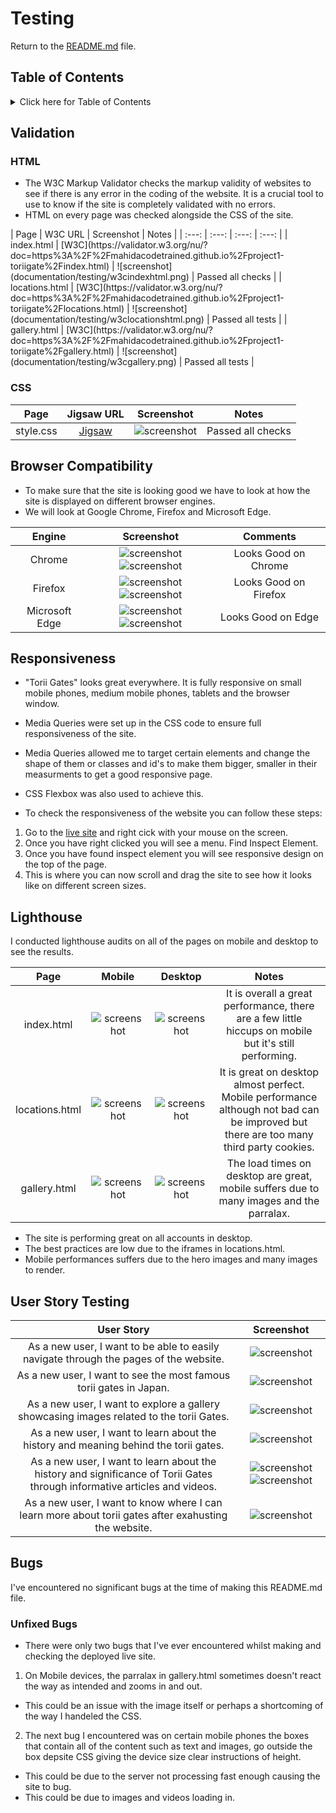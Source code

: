 # Testing

Return to the [README.md](README.md) file.

## Table of Contents

<details>
<summary>Click here for Table of Contents</summary>

- [Validation](#validation)
  - [HTML](#html)
  - [CSS](#css)
  
- [Browser Compatibility](#browser-compatibility)

- [Responsiveness](#responsiveness)

- [Lighthouse](#lighthouse)

- [User Story Testing](#user-story-testing)

- [Bugs](#bugs)

</details>

## Validation

### HTML

- The W3C Markup Validator checks the markup validity of websites to see if there is any error in the coding of the website. It is a crucial tool to use to know if the site is completely validated with no errors.
- HTML on every page was checked alongside the CSS of the site. 
 <This snippet of code was taken from Simon Boylans repository which is linked in the README.md file. Although the code was taken it has been altered by me to fit this projects needs.>
| Page | W3C URL | Screenshot | Notes |
| :---: | :---: | :---: | :---: |
| index.html | [W3C](https://validator.w3.org/nu/?doc=https%3A%2F%2Fmahidacodetrained.github.io%2Fproject1-toriigate%2Findex.html) | ![screenshot](documentation/testing/w3cindexhtml.png) | Passed all checks |
| locations.html | [W3C](https://validator.w3.org/nu/?doc=https%3A%2F%2Fmahidacodetrained.github.io%2Fproject1-toriigate%2Flocations.html) | ![screenshot](documentation/testing/w3clocationshtml.png) | Passed all tests |
| gallery.html | [W3C](https://validator.w3.org/nu/?doc=https%3A%2F%2Fmahidacodetrained.github.io%2Fproject1-toriigate%2Fgallery.html) | ![screenshot](documentation/testing/w3cgallery.png) | Passed all tests |


### CSS
| Page | Jigsaw URL | Screenshot | Notes |
| :---: | :---: | :---: | :---: |
| style.css | [Jigsaw](https://jigsaw.w3.org/css-validator/validator?uri=https%3A%2F%2Fmahidacodetrained.github.io%2Fproject1-toriigate%2F&profile=css3svg&usermedium=all&warning=1&vextwarning=&lang=en) | ![screenshot](documentation/testing/cssjigsaw.png) | Passed all checks |

## Browser Compatibility

- To make sure that the site is looking good we have to look at how the site is displayed on different browser engines. 
- We will look at Google Chrome, Firefox and Microsoft Edge.

| Engine | Screenshot | Comments |
| :---: | :---: | :---: |
| Chrome | ![screenshot](documentation/testing/chromebrowsertest.png) ![screenshot](documentation/testing/chromebrowsertest3.png) | Looks Good on Chrome |
| Firefox | ![screenshot](documentation/testing/firefoxbrowsertest.png) ![screenshot](documentation/testing/firefoxbrowsertest2.png) | Looks Good on Firefox |
| Microsoft Edge | ![screenshot](documentation/testing/microsoftedgebrowser.png) ![screenshot](documentation/testing/microsoftedgebrowser2.png) | Looks Good on Edge |

## Responsiveness

- "Torii Gates" looks great everywhere. It is fully responsive on small mobile phones, medium mobile phones, tablets and the browser window.
- Media Queries were set up in the CSS code to ensure full responsiveness of the site.
- Media Queries allowed me to target certain elements and change the shape of them or classes and id's to make them bigger, smaller in their measurments to get a good responsive page.
- CSS Flexbox was also used to achieve this.

- To check the responsiveness of the website you can follow these steps:
1. Go to the [live site](https://mahidacodetrained.github.io/project1-toriigate/) and right cick with your mouse on the screen.
2. Once you have right clicked you will see a menu. Find Inspect Element.
3. Once you have found inspect element you will see responsive design on the top of the page.
4. This is where you can now scroll and drag the site to see how it looks like on different screen sizes.

## Lighthouse

I conducted lighthouse audits on all of the pages on mobile and desktop to see the results.

| Page | Mobile | Desktop | Notes |
| :---: | :---: | :---: | :---: |
| index.html | ![screenshot](documentation/lighthouse/indexhtml-lighthouse-mobile.png) | ![screenshot](documentation/lighthouse/indexhtml-lighthouse-desktop.png) | It is overall a great performance, there are a few little hiccups on mobile but it's still performing. |
| locations.html | ![screenshot](documentation/lighthouse/locationshtml-lighthouse-mobile.png) | ![screenshot](documentation/lighthouse/locationshtml-lighthouse-desktop.png) | It is great on desktop almost perfect. Mobile performance although not bad can be improved but there are too many third party cookies. |
| gallery.html | ![screenshot](documentation/lighthouse/galleryhtml-lighthouse-mobile.png) | ![screenshot](documentation/lighthouse/galleryhtml-lighthouse.png) | The load times on desktop are great, mobile suffers due to many images and the parralax. |

- The site is performing great on all accounts in desktop. 
- The best practices are low due to the iframes in locations.html. 
- Mobile performances suffers due to the hero images and many images to render.

## User Story Testing 

| User Story | Screenshot |
| :---: | :---: |
| As a new user, I want to be able to easily navigate through the pages of the website. | ![screenshot](documentation/features/userstory1.png) |
| As a new user, I want to see the most famous torii gates in Japan. | ![screenshot](documentation/features/userstory2.png) |
| As a new user, I want to explore a gallery showcasing images related to the torii Gates. | ![screenshot](documentation/features/userstory3.png) |
| As a new user, I want to learn about the history and meaning behind the torii gates. | ![screenshot](documentation/features/userstory4.png) |
| As a new user, I want to learn about the history and significance of Torii Gates through informative articles and videos. | ![screenshot](documentation/features/userstory5.png) ![screenshot](documentation/features/userstory5(2).png) |
| As a new user, I want to know where I can learn more about torii gates after exahusting the website. | ![screenshot](documentation/features/userstory6.png) |

## Bugs
 
 I've encountered no significant bugs at the time of making this README.md file. 

 ### Unfixed Bugs

 - There were only two bugs that I've ever encountered whilst making and checking the deployed live site. 
 1. On Mobile devices, the parralax in gallery.html sometimes doesn't react the way as intended and zooms in and out. 
 - This could be an issue with the image itself or perhaps a shortcoming of the way I handeled the CSS. 
2. The next bug I encountered was on certain mobile phones the boxes that contain all of the content such as text and images, go outside the box depsite CSS giving the device size clear instructions of height. 
- This could be due to the server not processing fast enough causing the site to bug.
- This could be due to images and videos loading in. 

